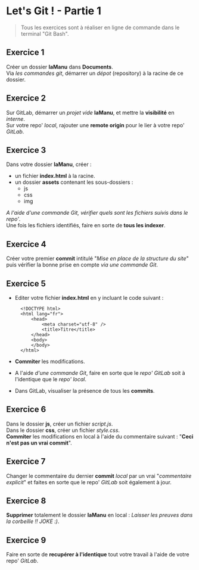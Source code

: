 # Let's Git ! - Partie 1
> Tous les exercices sont à réaliser en ligne de commande dans le terminal "Git Bash".

## Exercice 1
Créer un dossier **laManu** dans **Documents**.  
Via *les commandes git*, démarrer un *dépot* (repository) à la racine de ce dossier.

## Exercice 2
Sur GitLab, démarrer un *projet vide* **laManu**, et mettre la **visibilité** en *interne*.  
Sur votre repo' *local*, rajouter une **remote origin** pour le lier à votre repo' *GitLab*.

## Exercice 3
Dans votre dossier **laManu**, créer :
* un fichier **index.html** à la racine.
* un dossier **assets** contenant les sous-dossiers :
    * js
    * css
    * img

*A l'aide d'une commande Git, vérifier quels sont les fichiers suivis dans le repo'*.  
Une fois les fichiers identifiés, faire en sorte de **tous les indexer**.

## Exercice 4
Créer votre premier **commit** intitulé "*Mise en place de la structure du site*" puis vérifier la bonne prise en compte *via une commande Git*.  

## Exercice 5 
- Editer votre fichier **index.html** en y incluant le code suivant :

        <!DOCTYPE html>
        <html lang="fr">
            <head>
                <meta charset="utf-8" />
                <title>Titre</title>
            </head> 
            <body>    
            </body>
        </html>

- **Commiter** les modifications.  
- A l'aide *d'une commande Git*, faire en sorte que le *repo' GitLab* soit à l'identique que le *repo' local*.
- Dans GitLab, visualiser la présence de tous les **commits**.

## Exercice 6
Dans le dossier **js**, créer un fichier *script.js*.  
Dans le dossier **css**, créer un fichier *style.css*.  
**Commiter** les modifications en local à l'aide du commentaire suivant : "**Ceci n'est pas un vrai commit**".

## Exercice 7
Changer le commentaire du dernier **commit** *local* par un vrai "*commentaire explicit*" et faites en sorte que le repo' *GitLab* soit également à jour.

## Exercice 8
**Supprimer** totalement le dossier **laManu** en local : *Laisser les preuves dans la corbeille !! JOKE :)*.

## Exercice 9
Faire en sorte de **recupérer à l'identique** tout votre travail à l'aide de votre repo' *GitLab*.
